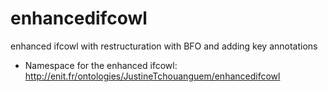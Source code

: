 # enhancedifcowl
enhanced ifcowl with restructuration with BFO and adding key annotations
- Namespace for the enhanced ifcowl: http://enit.fr/ontologies/JustineTchouanguem/enhancedifcowl
